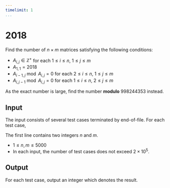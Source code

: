 ```yaml
---
timelimit: 1
...
```


# 2018

Find the number of $n \times m$ matrices satisfying the following conditions:

* $A_{i, j} \in \mathbb{Z}^+$ for each $1 \leq i \leq n$, $1 \leq j \leq m$
* $A_{1, 1} = 2018$
* $A_{i - 1, j} \bmod A_{i, j} = 0$ for each $2 \leq i \leq n$, $1 \leq j \leq m$
* $A_{i, j - 1} \bmod A_{i, j} = 0$ for each $1 \leq i \leq n$, $2 \leq j \leq m$

As the exact number is large, find the number **modulo** $998244353$ instead.

## Input

The input consists of several test cases terminated by end-of-file. For each test case,

The first line contains two integers $n$ and $m$.

* $1 \leq n, m \leq 5000$
* In each input, the number of test cases does not exceed $2 \times 10^5$.

## Output

For each test case, output an integer which denotes the result.

<!--SAMPLES-->
